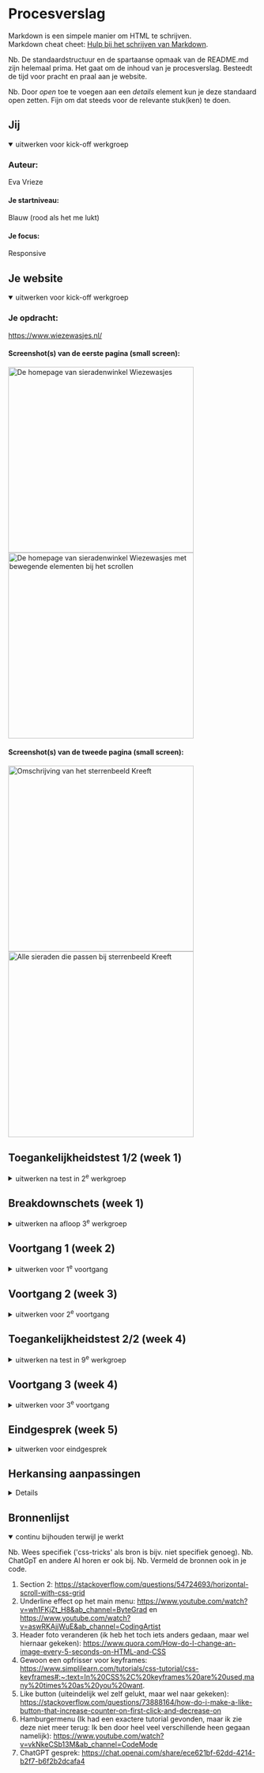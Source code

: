 # Procesverslag
Markdown is een simpele manier om HTML te schrijven.  
Markdown cheat cheet: [Hulp bij het schrijven van Markdown](https://github.com/adam-p/markdown-here/wiki/Markdown-Cheatsheet).

Nb. De standaardstructuur en de spartaanse opmaak van de README.md zijn helemaal prima. Het gaat om de inhoud van je procesverslag. Besteedt de tijd voor pracht en praal aan je website.

Nb. Door *open* toe te voegen aan een *details* element kun je deze standaard open zetten. Fijn om dat steeds voor de relevante stuk(ken) te doen.





## Jij

<details open>
  <summary>uitwerken voor kick-off werkgroep</summary>

  ### Auteur:
  Eva Vrieze

  #### Je startniveau:
  Blauw (rood als het me lukt)

  #### Je focus:
  Responsive
 
</details>





## Je website

<details open>
  <summary>uitwerken voor kick-off werkgroep</summary>

  ### Je opdracht:
  https://www.wiezewasjes.nl/

  #### Screenshot(s) van de eerste pagina (small screen): 
  <img src="readme-images/pag1sc1.jpeg" width="375px" alt="De homepage van sieradenwinkel Wiezewasjes">
  <img src="readme-images/pag1sc2.jpeg" width="375px" alt="De homepage van sieradenwinkel Wiezewasjes met bewegende elementen bij het scrollen">

  #### Screenshot(s) van de tweede pagina (small screen):
  <img src="readme-images/pag2sc1.jpeg" width="375px" alt="Omschrijving van het sterrenbeeld Kreeft">
  <img src="readme-images/pag2sc2.jpeg" width="375px" alt="Alle sieraden die passen bij sterrenbeeld Kreeft">
 
</details>



## Toegankelijkheidstest 1/2 (week 1)

<details>
  <summary>uitwerken na test in 2<sup>e</sup> werkgroep</summary>

  ### Bevindingen
  Lijst met je bevindingen die in de test naar voren kwamen:

-Ontzettend veel errors en warnings (300+).
-Code werkt ondanks de errors en warnings wel.
-De site is helemaal niet semantisch correct opgebouwd. Ik ga mijn best doen om dat wel te doen. 
-Deze website is gemaakt met shopify. 
-De website bevat veel decoraties die tijdens het scrollen in beeld komen. 
-Website is best responsive, je ziet plaatjes veranderen van plaats wanneer je telefoon gebruikt en dat is een fijnere ervaring.
-Er heerst goed contrast op de pagina, dus het is prettig leesbaar.

</details>



## Breakdownschets (week 1)

<details>
  <summary>uitwerken na afloop 3<sup>e</sup> werkgroep</summary>

  ### de hele pagina: 
  Dit was de gehele pagina. De pagina bestaat heeft een navigatie met een submenu dat uitklapt bij de hover. 
  
  <img src="readme-images/breakdownschets.jpeg" width="375px" alt="breakdown van de hele pagina">

  ### dynamisch deel (bijv menu): 
  Ook is er een hamburger menu op een klein formaat (zoals telefoon). Andere onderdelen verdwijnen dan. Ik zal dus veel gebruik moeten maken van, denk ik, display none.

  ### wellicht nog een dynamisch deel (bijv filter): 
  Er zijn meerdere kleine animaties op de website, zoals bijvoorbeeld bij het onderdeel 'Vind je nieuwe lievelings'.

</details>





## Voortgang 1 (week 2)

<details>
  <summary>uitwerken voor 1<sup>e</sup> voortgang</summary>

  ### Stand van zaken
  Ik heb een beginnetje van de website opgezet. Ik moest even inkomen. Ik had wel eerder met flexbox gewerkt maar Grid niet. In theorie snap ik het wel maar in de praktijk vind ik het nog lastig om toe te passen.

<img src="readme-images/screenshotprogress" width="375px" alt="progres tot nu toe">
<img src="readme-images/screenshotprogress2" width="375px" alt="progres tot nu toe">>



  ### Agenda voor meeting
 Er is geen Agenda gemaakt voor de Meeting. Wel heb ik met Marten gesproken over wat ik nog moest aanpassen.

  ### Verslag van meeting
  hier na afloop snel de uitkomsten van de meeting vastleggen

  - Ik moet vooral letten op hoe ik de items aanspreek. 
  - Geen Divs/classes/Ids
  - Gebruik ook eens grid ipv flexbox
  
  Ik had een hoop werk te doen, want in principe had ik de opdracht een beetje verkeerd begrijpen. De noodzaak van het gebruiken van bestaande veelvoorkomende HTML5-semantische elementen was nog niet doorgedrongen. Ik zal dit aanpassen in de komende weken.
  
  Het belangrijkste deze week is dat ik elementen juist aanspreek en niet onnodig div's, classes en id's gebruik.

</details>






## Voortgang 2 (week 3)

<details>
  <summary>uitwerken voor 2<sup>e</sup> voortgang</summary>

  ### Stand van zaken
  Het lukte mij niet om bolletjes te plaatsen bovenop een foto. Deze bolletjes hebben een transparante overlay die bewegen. Het lukt me maar niet om deze responsive te krijgen. Ook wil ik weten of nu mijn website semantisch correct is en of ik de juiste items aanspreek in mijn css.

  Het is gelukt om op een semantische manier code te schrijven. 


  ### Agenda voor meeting
  Mijn vraag was vooral of mijn html nu semantisch correct is, zodat ik weet dat ik op de goede weg ben. 

  ### Verslag van meeting
  Hier na afloop snel de uitkomsten van de meeting vastleggen
  Ik spreek nu mijn items juist aan. Echter heb ik nog veel te doen; ik loop hierdoor een beetje achter. Verder is het het plan om de website verder responsive te maken en een micro animatie toe te voegen. Dit kan bijvoorbeeld door een hartje te kunnen geven aan een element, wat een microanimatie veroorzaakt op de pagina. 



</details>





## Toegankelijkheidstest 2/2 (week 4)

<details>
  <summary>uitwerken na test in 9<sup>e</sup> werkgroep</summary>

  ### Bevindingen
  Lijst met je bevindingen die in de test naar voren kwamen (geef ook aan wat er verbeterd is):
  - Ik heb een paar warnings, dat komt omdat ik niet overal een alt heb had staan. 
  - Mijn H1 had ik bijvoorbeeld op display: none; staan, omdat ik een H1 op de pagina moest hebben maar deze niet zichtbaar wilde. 
  Dat bleek niet de juiste manier van werken te zijn dus ik heb dit aangepast naar een .sr-only class.  


</details>





## Voortgang 3 (week 4)

<details>
  <summary>uitwerken voor 3<sup>e</sup> voortgang</summary>

  ### Stand van zaken
  Ik dacht grid goed te begrijpen maar ik loop soms toch tegen dingen aan: Ik probeer eigenlijk vanalles 'as I go' en kijk ook tutorials, maar het klikt nog niet echt.

  *Toevoeging:
  Deze week struggelde ik een beetje met code, het lukte mij niet om de puntjes op de 'i' te zetten en ging er dus eigenlijk al vanuit dat ik moest herkansen. 


  ### Agenda voor meeting
  Geen agenda toendertijd gemaakt. Ik wist wel wat ik wilde vragen, maar er is onderling niets besproken.


  ### Verslag van meeting
  hier na afloop snel de uitkomsten van de meeting vastleggen

  - Ik had niet zoveel, maar wat ik had was wel goed. 
  - Probeer het responsive te maken
  - Probeer een microanimatie toe te voegen

</details>





## Eindgesprek (week 5)

<details>
  <summary>uitwerken voor eindgesprek</summary>

  ### Je uitkomst - karakteristiek screenshots:
  <img src="readme-images/overlay.png" width="375px" alt="Overlay van bolletjes bovenop een plaatje">
<img src="readme-images/screenshotwebsite.png" width="375px" alt="Mijn website lijkt op deze screenshot al best veel op die van Wiezewasjes">
<img src="readme-images/gridgebruiken.png" width="375px" alt="Redelijk responsive grid met mediaqueries">
<img src="readme-images/gridgebruiken.png" width="375px" alt="Redelijk responsive grid met mediaqueries">


  ### Dit ging goed/Heb ik geleerd: 
  Uiteraard gewone html en gewone css opzetten ging best goed. Ik vond het gebruik van var super handig, omdat je op die manier css heel snel bij verschillende onderdelen kunt toepassen. Ook heb ik geleerd en beseft hoe belangrijk is dat we rekening houden met slechtzienden (en slechthorenden en minderbeperkten)



  ### Dit was lastig/Is niet gelukt:
  Ik heb niet te weinig tijd gehad, maar vanwege een vervelende (opstapeling) van gebeurtenissen had ik eigenlijk geen zin (of eigenlijk: de energie niet) meer om te leren. Ik wil heel graag goed worden hierin en hoop een mooie comeback te maken tijdens de herkansing. Wat is super lastig vond en vind is leren hoe grid werkt: soms denk ik het een beetje te snappen en soms niet. Javascript blijft ook nieuw voor me. *Update na eindgesprek: Ik heb het idee dat ik beiden inmiddels beter begrijp! 

</details>


## Herkansing aanpassingen 

<details>

## Wat was mijn feedback?
Helaas, ik heb het vak niet gehaald. Wel kreeg ik duidelijk te horen wat ik nog moest aanpassen voor een voldoende:
- Werk je verslag bij
- Valideer je website door middel van de validator
- Voeg een micro animatie toe (door bijvoorbeeld een hartje te kunnen geven aan een item)
- Verander 'display: none' aspecten naar een screenreader only class.
- Geef alle a's een alt tag
- Werk verder aan de responsiveness van je website.

### Wat heb ik allemaal gedaan?: 

(Ik heb met de studentenassistente gebeld om kleine issues die ik niet zo snel zag uit te pluizen.)

- UNDERLINE

Ik heb een leuke onderline gecreëerd voor het menu, omdat de echte website dit ook heeft. Dit heb ik gedaan door een tutorial te volgen, maar ik begreep wel wat er gebeurde en paste dit aan naar mijn eigen voorkeuren. Als het ware voeg je een leeg stukje toe (content: '';) dat je relative maakt aan de link zelf, door deze vervolgens te positioneren op de juiste plek, een transition toe te voegen en een opacity van 0 naar 1 krijg je een leuk effect. Deze truc ga ik toevoegen aan mijn eigen portfolio website!

- HAMBURGERMENU

Ik heb nu bij een kleiner formaat scherm een hamburger menu. Dat was opzich redelijk te doen via een @media, het duurde iets langer om door te krijgen hoe ik er nou precies voor zorg dat het hamburgermenu daadwerkelijk uitschuift wanneer ik op het hamburgermenu Icon klik. Dat bleek, na even googlen en youtuber, makkelijker zijn dan ik dacht. Je plaatst het menu als het ware standaard 'uit beeld' door een positie -300px (of iets in die richting) te geven en zegt, door middel van JS, dat wanneer er geklikt wordt deze positionering van -300px verandert naar 0. 

- SUBMENU

Ik heb een submenu gecreëerd. Wel met behulp van ChatGPT, omdat ik javascript soms nog moeilijk vind (Het is vrij nieuw voor me, vergeleken met enkél HTML & CSS). Met alleen :hover display: block kwam ik er niet uit. Ik zal de volledige tekst in de bronnenlijst plaatsen. Ik begrijp in grove lijnen wel wat er gebeurd. Het maakt een event aan (mouseover, dus eigenlijk 'hover'), indien de link inderdaad gehoverd is (dus = true) dan laat je het submenu zien. Ik had gevraagd aan ChatGPT of er een kleine delay op kon, want het viel me op dat ik zodra ik met mijn muis de link dus verlaatte, dat het submenu direct verdween, terwijl ik natuurlijk wel even de tijd wil hebben om daadwerkelijk met mijn muis ook naar het submenu te gaan. Zodra ik dan hover over het submenu, moest het submenu ook blijven staan. Best ingewikkeld bleek, daarom dat toen toch maar de hulplijn had ingeschakeld. 

- RESPONSIVENESS

Ik heb extra @media's aangemaakt om de website meer responsive te maken. Ook heb ik gemerkt dat er soms een tussenfase is, hier heb ik ook geprobeerd rekening mee te houden. Het is eigenlijk heel veel heen en terug gaan, de browser kleiner maken, ect. Werkte iets niet of zag iets er opeens minder mooi uit, dan inspecteerde en editte ik de pagina vanuit daar om te kijken waar het probleem lag. 

- INTERACTIEVE MICRO-ANIMATIE

Ik heb een micro animatie toegevoegd, je kunt nu het hartje aanklikken om je wenslijst te vullen. 
Allereerst moest ik daarvoor een hartje toevoegen aan de artikelen, dit heb ik met flex gedaan maar als ik terugkijk had ik dit, met de kennis die ik heb opgedaan, ook met grid kunnen doen. Toen het hartje eenmaal stond en het (0) stukje ook onderdeel was van de nav, kon ik aan de slag. Ik moest wel even het internet doorzoeken voor antwoorden, maar gelukkig had ik ook al iets vergelijkbaars gedaan bij programmeren vorig jaar. Toen had ik een dress-up game gemaakt, waarbij ik door op items in de kast te klikken het poppetje kon aankleden. Daardoor kwam mijn geheugen ook weer een beetje naar boven; ik moest een event aanmaken bij het klikken op het hartje, wat vervolgens zegt: Als het op het hartje klikt en deze is al aangeklikt (en heeft dus de class), verwijder dan de class en laat de teller naar beneden gaan. Als je op het hartje klikt en deze is nog niét aangeklikt (en heeft dus níet de class ik_ben_aangeklikt) dan geef deze de class ik_ben_aangeklikt en gaat de teller omhoog. 

- Kleine overige animaties

Kleine andere animaties zijn de hero image en de bolletjes bovenop de foto die nu animeren. Dat laatste was nog moeilijker dan gedacht, ik was ontzettend aan het struggles wat betreft de list items die de bolletjes maken. Heel lang bleven ze allebei een opacity hebben van 50%... 

- FOOTER

De footer is inmiddels ook bijgewerkt. Ik heb het grid iets aangepast waardoor de eerst fr iets meer ruimte opneemt voor de tekst. Ook deze heeft @media's zodat het lekker responsive werkt.

Verder heb ik door de gehele pagina ook iets meer extra content toegevoegd. Eerder was er ook een announcement in de header, maar de website heeft deze inmiddels offline gehaald omdat de oktoberactie niet meer geldig is. Deze heb ik toen maar even hidden geplaatst. Ook besloten ze even op het laatste moment nog een extra sectie toe te voegen... deze heb ik daarom ook niet verwerkt in het eindresultaat.

</details>

## Bronnenlijst

<details open>
  <summary>continu bijhouden terwijl je werkt</summary>

  Nb. Wees specifiek ('css-tricks' als bron is bijv. niet specifiek genoeg). 
  Nb. ChatGpT en andere AI horen er ook bij.
  Nb. Vermeld de bronnen ook in je code.

  1. Section 2: https://stackoverflow.com/questions/54724693/horizontal-scroll-with-css-grid
  2. Underline effect op het main menu: https://www.youtube.com/watch?v=wh1FKjZt_H8&ab_channel=ByteGrad en https://www.youtube.com/watch?v=aswRKAjjWuE&ab_channel=CodingArtist
  3. Header foto veranderen (ik heb het toch iets anders gedaan, maar wel hiernaar gekeken): https://www.quora.com/How-do-I-change-an-image-every-5-seconds-on-HTML-and-CSS
  4. Gewoon een opfrisser voor keyframes: https://www.simplilearn.com/tutorials/css-tutorial/css-keyframes#:~:text=In%20CSS%2C%20keyframes%20are%20used,many%20times%20as%20you%20want.
  5. Like button (uiteindelijk wel zelf gelukt, maar wel naar gekeken): https://stackoverflow.com/questions/73888164/how-do-i-make-a-like-button-that-increase-counter-on-first-click-and-decrease-on
  6. Hamburgermenu (Ik had een exactere tutorial gevonden, maar ik zie deze niet meer terug: Ik ben door heel veel verschillende heen gegaan namelijk): https://www.youtube.com/watch?v=vkNkeCSb13M&ab_channel=CodeMode
  7. ChatGPT gesprek: https://chat.openai.com/share/ece621bf-62dd-4214-b2f7-b6f2b2dcafa4




</details>
